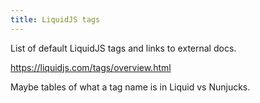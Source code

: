 ```yaml
---
title: LiquidJS tags
---
```


List of default LiquidJS tags and links to external docs.

https://liquidjs.com/tags/overview.html

Maybe tables of what a tag name is in Liquid vs Nunjucks.
